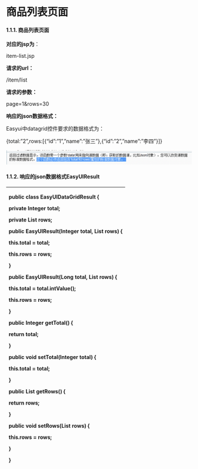 # 商品列表页面

#### 1.1.1.                  商品列表页面

**对应的jsp为**：

item-list.jsp

**请求的url：**

/item/list

**请求的参数：**

page=1&rows=30

**响应的json数据格式：**

Easyui中datagrid控件要求的数据格式为：

{total:”2”,rows:\[{“id”:”1”,”name”:”张三”},{“id”:”2”,”name”:”李四”}\]}

![](../../../.gitbook/assets/image%20%28267%29.png)

#### 1.1.2.                  响应的json数据格式EasyUIResult

<table>
  <thead>
    <tr>
      <th style="text-align:left">
        <p><b>public</b>  <b>class</b> EasyUIDataGridResult {</p>
        <p> <b>private</b> Integer total;</p>
        <p> <b>private</b> List
          <?>rows;</p>
        <p> <b>public</b> EasyUIResult(Integer total, List
          <?>rows) {</p>
        <p> <b>this</b>.total = total;</p>
        <p> <b>this</b>.rows = rows;</p>
        <p>}</p>
        <p> <b>public</b> EasyUIResult(Long total, List
          <?>rows) {</p>
        <p> <b>this</b>.total = total.intValue();</p>
        <p> <b>this</b>.rows = rows;</p>
        <p>}</p>
        <p> <b>public</b> Integer getTotal() {</p>
        <p> <b>return</b> total;</p>
        <p>}</p>
        <p> <b>public</b>  <b>void</b> setTotal(Integer total) {</p>
        <p> <b>this</b>.total = total;</p>
        <p>}</p>
        <p> <b>public</b> List
          <?>getRows() {</p>
        <p> <b>return</b> rows;</p>
        <p>}</p>
        <p> <b>public</b>  <b>void</b> setRows(List
          <?>rows) {</p>
        <p> <b>this</b>.rows = rows;</p>
        <p>}</p>
        <p>}</p>
      </th>
    </tr>
  </thead>
  <tbody></tbody>
</table>